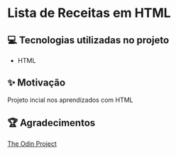 # Lista de Receitas em HTML

## 💻 Tecnologias utilizadas no projeto

- HTML

## ✨ Motivação

Projeto incial nos aprendizados com HTML

## 🏆 Agradecimentos

[The Odin Project](https://www.theodinproject.com)
